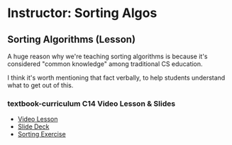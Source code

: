 # Instructor: Sorting Algos

## Sorting Algorithms (Lesson)

A huge reason why we're teaching sorting algorithms is because it's considered "common knowledge" among traditional CS education.

I think it's worth mentioning that fact verbally, to help students understand what to get out of this.

### textbook-curriculum C14 Video Lesson & Slides

- [Video Lesson](https://adaacademy.hosted.panopto.com/Panopto/Pages/Viewer.aspx?id=a4668a63-9fb8-4778-b0a4-aaca006b34c8)
- [Slide Deck](https://docs.google.com/presentation/d/1GkYP84Cbg3I5KS_wIfRN8Gn-5tQ_46vV5zWt1dTZn14/edit?usp=sharing)
- [Sorting Exercise](https://github.com/Ada-c14/string-manipulation-practice)
